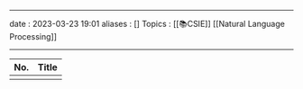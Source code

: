 ___
date : 2023-03-23 19:01
aliases : []
Topics : [[📚CSIE]] [[Natural Language Processing]]
___

| No. | Title |
| --- | ----- |
|     |       |